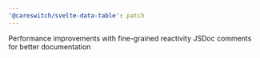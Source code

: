 ```yaml
---
'@careswitch/svelte-data-table': patch
---
```


Performance improvements with fine-grained reactivity
JSDoc comments for better documentation
